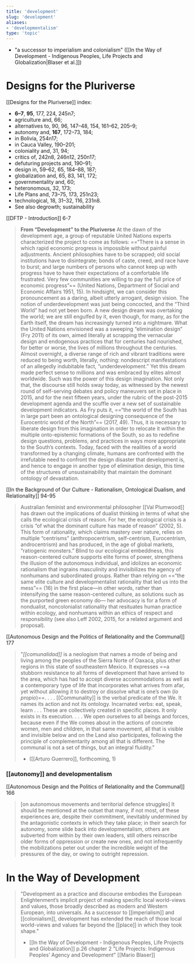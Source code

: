 ```yaml
---
title: 'development'
slug: 'development'
aliases:
- 'developmentalism'
type: 'topic'
---
```


- "a successor to imperialism and colonialism" ([[In the Way of Development - Indigenous Peoples, Life Projects and Globalization|Blaser et al.]])

# Designs for the Pluriverse

[[Designs for the Pluriverse]] index:
- **6–7**, **95**, 177, 224, 245n7; 
- agriculture and, 66; 
- alternatives to, 90, 96, 147–48, 154, 161–62, 205–9; 
- autonomy and, **167**, 172–73, 184; 
- in Bolivia, 254n17; 
- in Cauca Valley, 190–201; 
- coloniality and, 31, 94; 
- critics of, 242n8, 246n12, 250n17; 
- defuturing projects and, 190–91; 
- design in, 59–62, 65, 184–88, 187; 
- globalization and, 65, 83, 141, 172; 
- governmentality and, 60; 
- heteronomous, 32, 173; 
- Life Plans and, 73–75, 173, 251n23; 
- technological, 18, 31–32, 116, 231n8. 
- See also degrowth; sustainability

[[DFTP - Introduction]] 6-7
>**From “Development” to the Pluriverse** 
>At the dawn of the development age, a group of reputable United Nations experts characterized the project to come as follows: ==“There is a sense in which rapid economic progress is impossible without painful adjustments. Ancient philosophies have to be scrapped; old social institutions have to disintegrate; bonds of caste, creed, and race have to burst; and large numbers of persons who cannot keep up with progress have to have their expectations of a comfortable life frustrated. Very few communities are willing to pay the full price of economic progress”== (United Nations, Department of Social and Economic Affairs 1951, 15). In hindsight, we can consider this pronouncement as a daring, albeit utterly arrogant, design vision. The notion of underdevelopment was just being concocted, and the “Third World” had not yet been born. A new design dream was overtaking the world; we are still engulfed by it, even though, for many, as for the Earth itself, the dream has increasingly turned into a nightmare. What the United Nations envisioned was a sweeping “elimination design” (Fry 2011) of its own, aimed literally at scrapping the vernacular design and endogenous practices that for centuries had nourished, for better or worse, the lives of millions throughout the centuries. Almost overnight, a diverse range of rich and vibrant traditions were reduced to being worth, literally, nothing: nondescript manifestations of an allegedly indubitable fact, “underdevelopment.” Yet this dream made perfect sense to millions and was embraced by elites almost worldwide. Such was the power of this design imagination. Not only that, the discourse still holds sway today, as witnessed by the newest round of self-serving debates and policy maneuvers set in place in 2015, and for the next fifteen years, under the rubric of the post-2015 development agenda and the scuffle over a new set of sustainable development indicators. As Fry puts it, ==“the world of the South has in large part been an ontological designing consequence of the Eurocentric world of the North”== (2017, 49). Thus, it is necessary to liberate design from this imagination in order to relocate it within the multiple onto-epistemic formations of the South, so as to redefine design questions, problems, and practices in ways more appropriate to the South’s contexts.
>Today, faced with the realities of a world transformed by a changing climate, humans are confronted with the irrefutable need to confront the design disaster that development is, and hence to engage in another type of elimination design, this time of the structures of unsustainability that maintain the dominant ontology of devastation.

[[In the Background of Our Culture - Rationalism, Ontological Dualism, and Relationality]] 94-95
>Australian feminist and environmental philosopher [[Val Plumwood]] has drawn out the implications of dualist thinking in terms of what she calls the ecological crisis of reason. For her, the ecological crisis is a crisis “of what the dominant culture has made of reason” (2002, 5). This form of rationality, which claims mastery over nature, relies on multiple “centrisms” (anthropocentrism, self-centrism, Eurocentrism, androcentrism) and has produced, in the age of global markets, “ratiogenic monsters.” Blind to our ecological embeddness, this reason-centered culture supports elite forms of power, strengthens the illusion of the autonomous individual, and idolizes an economic rationalism that ingrains masculinity and invisibilizes the agency of nonhumans and subordinated groups. Rather than relying on ==“the same elite culture and developmentalist rationality that led us into the mess”== (16) in the first place—in other words, rather than intensifying the same reason-centered culture, as solutions such as the purported green economy do— her advocacy is for a form of nondualist, noncolonialist rationality that resituates human practice within ecology, and nonhumans within an ethics of respect and responsibility (see also Leff 2002, 2015, for a related argument and proposal).

[[Autonomous Design and the Politics of Relationality and the Communal]] 177
>"*[[comunalidad]]* is a neologism that names a mode of being and living among the peoples of the Sierra Norte of Oaxaca, plus other regions in this state of southeastern Mexico. It expresses ==a stubborn resistance to all forms of development that have arrived to the area, which has had to accept diverse accommodations as well as a contemporary type of life that incorporates what arrives from afar, yet without allowing it to destroy or dissolve what is one’s own (*lo propio*)==. . . . [[Communality]] is the verbal predicate of the We. It names its action and not its ontology. Incarnated verbs: eat, speak, learn . . . These are collectively created in specific places. It only exists in its execution. . . . We open ourselves to all beings and forces, because even if the We comes about in the actions of concrete women, men and children, in that same movement, all that is visible and invisible below and on the Land also participates, following the principle of complementarity among all that is different. The communal is not a set of things, but an integral fluidity." 
>- ([[Arturo Guerrero]], forthcoming, 1)

### [[autonomy]] and developmentalism

[[Autonomous Design and the Politics of Relationality and the Communal]] 166
>\[on autonomous movements and territorial defence struggles] It should be mentioned at the outset that many, if not most, of these experiences are, despite their commitment, inevitably undermined by the antagonistic contexts in which they take place; in their search for autonomy, some slide back into developmentalism, others are subverted from within by their own leaders, still others reinscribe older forms of oppression or create new ones, and not infrequently the mobilizations peter out under the incredible weight of the pressures of the day, or owing to outright repression.

# In the Way of Development
>"Development as a practice and discourse embodies the European Enlightenment’s implicit project of making specific local world-views and values, those broadly described as modern and Western European, into universals. As a successor to [[imperialism]] and [[colonialism]], development has extended the reach of those local world-views and values far beyond the [[place]] in which they took shape."
>- [[In the Way of Development - Indigenous Peoples, Life Projects and Globalization]] p.26 chapter 2 "Life Projects: Indigenous Peoples’ Agency and Development" [[Mario Blaser]]